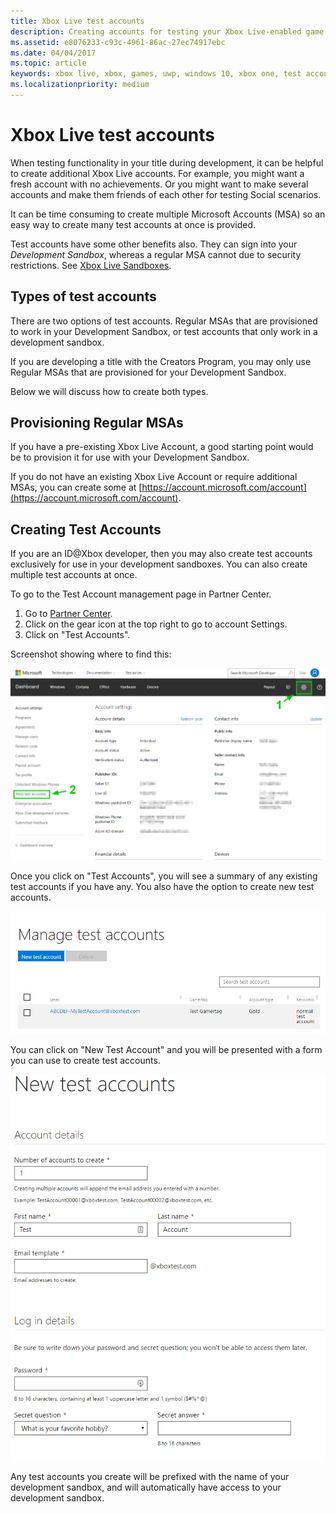 ```yaml
---
title: Xbox Live test accounts
description: Creating accounts for testing your Xbox Live-enabled game during development.
ms.assetid: e8076233-c93c-4961-86ac-27ec74917ebc
ms.date: 04/04/2017
ms.topic: article
keywords: xbox live, xbox, games, uwp, windows 10, xbox one, test account
ms.localizationpriority: medium
---
```


# Xbox Live test accounts

When testing functionality in your title during development, it can be helpful to create additional Xbox Live accounts.
For example, you might want a fresh account with no achievements.
Or you might want to make several accounts and make them friends of each other for testing Social scenarios.

It can be time consuming to create multiple Microsoft Accounts (MSA) so an easy way to create many test accounts at once is provided.

Test accounts have some other benefits also.
They can sign into your *Development Sandbox*, whereas a regular MSA cannot due to security restrictions.
See [Xbox Live Sandboxes](xbox-live-sandboxes.md).


## Types of test accounts

There are two options of test accounts.
Regular MSAs that are provisioned to work in your Development Sandbox, or test accounts that only work in a development sandbox.

If you are developing a title with the Creators Program, you may only use Regular MSAs that are provisioned for your Development Sandbox.

Below we will discuss how to create both types.


## Provisioning Regular MSAs

If you have a pre-existing Xbox Live Account, a good starting point would be to provision it for use with your Development Sandbox.

If you do not have an existing Xbox Live Account or require additional MSAs, you can create some at [https://account.microsoft.com/account](https://account.microsoft.com/account).


## Creating Test Accounts

If you are an ID@Xbox developer, then you may also create test accounts exclusively for use in your development sandboxes.
You can also create multiple test accounts at once.

To go to the Test Account management page in Partner Center.
1. Go to [Partner Center](https://partner.microsoft.com/dashboard).
2. Click on the gear icon at the top right to go to account Settings.
3. Click on "Test Accounts".

Screenshot showing where to find this:

![](images/getting_started/devcenter_testaccount_nav.png)

Once you click on "Test Accounts", you will see a summary of any existing test accounts if you have any.
You also have the option to create new test accounts.

![](images/getting_started/devcenter_testaccount_summary.png)

You can click on "New Test Account" and you will be presented with a form you can use to create test accounts.

![](images/getting_started/devcenter_testaccount_new.png)

Any test accounts you create will be prefixed with the name of your development sandbox, and will automatically have access to your development sandbox.
